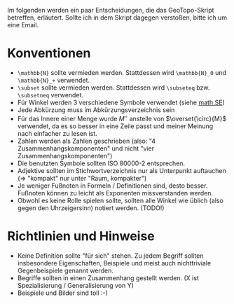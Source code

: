 Im folgenden werden ein paar Entscheidungen, die das GeoTopo-Skript
betreffen, erläutert. Sollte ich in dem Skript dagegen verstoßen,
bitte ich um eine Email.

Konventionen
============
* `\mathbb{N}` sollte vermieden werden. Stattdessen wird 
  `\mathbb{N}_0` und `\mathbb{N}_+` verwendet.
* `\subset` sollte vermieden werden. Stattdessen wird
  `\subseteq` bzw. `\subsetneq` verwendet.
* Für Winkel werden 3 verschiedene Symbole verwendet (siehe [math.SE](http://math.stackexchange.com/q/640838/6876))
* Jede Abkürzung muss im Abkürzungsverzeichnis sein
* Für das Innere einer Menge wurde $M^\circ$ anstelle von $\overset{\circ}{M}$ verwendet,
  da es so besser in eine Zeile passt und meiner Meinung nach einfacher zu lesen ist.
* Zahlen werden als Zahlen geschrieben (also: "4 Zusammenhangskomponenten" und nicht "vier Zusammenhangskomponenten")
* Die benutzten Symbole sollten ISO 80000-2 entsprechen.
* Adjektive sollten im Stichwortverzeichnis nur als Unterpunkt auftauchen
  (=> "kompakt" nur unter "Raum, kompakter")
* Je weniger Fußnoten in Formeln / Definitionen sind, desto besser. Fußnoten
  können zu leicht als Exponenten missverstanden werden.
* Obwohl es keine Rolle spielen sollte, sollten alle Winkel wie üblich (also gegen den Uhrzeigersinn) notiert werden. (TODO!)

Richtlinien und Hinweise
========================
* Keine Definition sollte "für sich" stehen. Zu jedem Begriff sollten insbesondere
  Eigenschaften, Beispiele und meist auch nichttriviale Gegenbeispiele genannt werden.
* Begriffe sollten in einen Zusammenhang gestellt werden.
  (X ist Spezialisierung / Generalisierung von Y)
* Beispiele und Bilder sind toll :-)